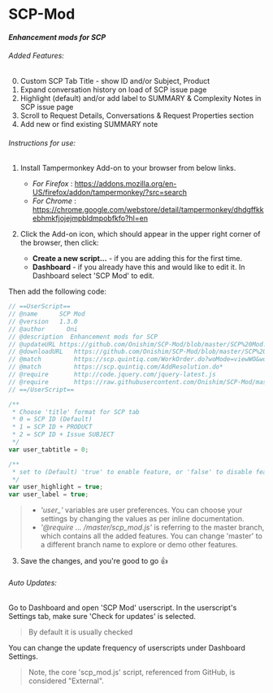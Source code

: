 # SCP-Mod
#### *Enhancement mods for SCP*

###### Added Features:
0.  Custom SCP Tab Title - show ID and/or Subject, Product
1. 	Expand conversation history on load of SCP issue page
2. 	Highlight (default) and/or add label to SUMMARY & Complexity Notes in SCP issue page 
3.	Scroll to Request Details, Conversations & Request Properties section
4.  Add new or find existing SUMMARY note

###### Instructions for use:
1. Install Tampermonkey Add-on to your browser from below links.
    * *For Firefox* : https://addons.mozilla.org/en-US/firefox/addon/tampermonkey/?src=search
    * *For Chrome* : https://chrome.google.com/webstore/detail/tampermonkey/dhdgffkkebhmkfjojejmpbldmpobfkfo?hl=en

2. Click the Add-on icon, which should appear in the upper right corner of the browser, then click:
    * **Create a new script...** - if you are adding this for the first time.
    * **Dashboard** - if you already have this and would like to edit it. In Dashboard select 'SCP Mod' to edit.

  Then add the following code:
  ```javascript
  // ==UserScript==
  // @name     	SCP Mod
  // @version  	1.3.0
  // @author      Oni
  // @description  Enhancement mods for SCP
  // @updateURL	https://github.com/Onishim/SCP-Mod/blob/master/SCP%20Mod.user.js
  // @downloadURL	https://github.com/Onishim/SCP-Mod/blob/master/SCP%20Mod.user.js
  // @match 		https://scp.quintiq.com/WorkOrder.do?woMode=viewWO&woID=*
  // @match 		https://scp.quintiq.com/AddResolution.do*
  // @require		http://code.jquery.com/jquery-latest.js
  // @require		https://raw.githubusercontent.com/Onishim/SCP-Mod/master/scp_mod.js
  // ==/UserScript==  

  /**
   * Choose 'title' format for SCP tab
   * 0 = SCP ID (Default)
   * 1 = SCP ID + PRODUCT
   * 2 = SCP ID + Issue SUBJECT
   */
  var user_tabtitle = 0;  

  /**
   * set to (Default) 'true' to enable feature, or 'false' to disable feature
   */
  var user_highlight = true;
  var user_label = true;
  ```
  >* *'user_'* variables are user preferences. You can choose your settings by changing the values as per inline documentation.
  >* _'@require ... /master/scp_mod.js'_ is referring to the master branch, which contains all the added features. You can change 'master' to a different branch name to explore or demo other features.
3. Save the changes, and you're good to go :thumbsup:

###### Auto Updates:
Go to Dashboard and open 'SCP Mod' userscript. In the userscript's Settings tab, make sure 'Check for updates' is selected.
  > By default it is usually checked

You can change the update frequency of userscripts under Dashboard Settings.
  > Note, the core 'scp_mod.js' script, referenced from GitHub, is considered "External".
